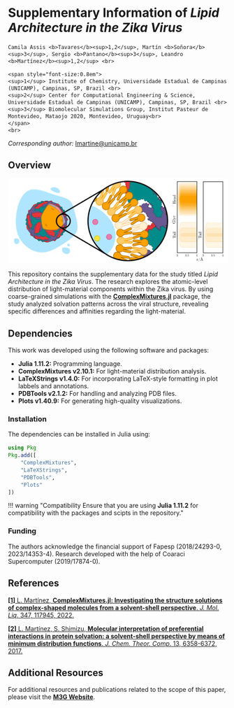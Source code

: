 # Supplementary Information of _Lipid Architecture in the Zika Virus_

```@raw html
Camila Assis <b>Tavares</b><sup>1,2</sup>, Martín <b>Soñora</b><sup>3</sup>, Sergio <b>Pantano</b><sup>3</sup>, Leandro <b>Martínez</b><sup>1,2</sup> <br>
```

```@raw html
<span style="font-size:0.8em">
<sup>1</sup> Institute of Chemistry, Universidade Estadual de Campinas (UNICAMP), Campinas, SP, Brazil <br>
<sup>2</sup> Center for Computational Engineering & Science, Universidade Estadual de Campinas (UNICAMP), Campinas, SP, Brazil <br>
<sup>3</sup> Biomolecular Simulations Group, Institut Pasteur de Montevideo, Mataojo 2020, Montevideo, Uruguay<br>
</span>
<br>
```

_Corresponding author:_ [lmartine@unicamp.br](mailto:lmartine@unicamp.br)

## Overview
![](assets/GA2.png)

This repository contains the supplementary data for the study titled *Lipid Architecture in the Zika Virus*. The research explores the atomic-level distribution of light-material components within the Zika virus. By using coarse-grained simulations with the **[ComplexMixtures.jl](https://github.com/m3g/ComplexMixtures.jl)** package, the study analyzed solvation patterns across the viral structure, revealing specific differences and affinities regarding the light-material.

## Dependencies
This work was developed using the following software and packages:

- **Julia 1.11.2:** Programming language.
- **ComplexMixtures v2.10.1:** For light-material distribution analysis.
- **LaTeXStrings v1.4.0:** For incorporating LaTeX-style formatting in plot labbels and annotations. 
- **PDBTools v2.1.2:** For handling and analyzing PDB files.
- **Plots v1.40.9:** For generating high-quality visualizations.

### Installation
The dependencies can be installed in Julia using:
```julia
using Pkg
Pkg.add([
    "ComplexMixtures",
    "LaTeXStrings",
    "PDBTools",
    "Plots"
])
```
!!! warning "Compatibility
Ensure that you are using **Julia 1.11.2** for compatibility with the packages and scipts in the repository."

### Funding
The authors acknowledge the financial support of Fapesp (2018/24293-0, 2023/14353-4). Research developed with the help of Coaraci Supercomputer (2019/17874-0).

## References
[**[1]** L. Martínez, **ComplexMixtures.jl: Investigating the structure solutions of complex-shaped molecules from a  solvent-shell perspective**. _J. Mol. Liq_. 347, 117945, 2022.](https://doi.org/10.1016/j.molliq.2021.117945)


[**[2]** L. Martínez, S. Shimizu, **Molecular interpretation of preferential interactions in protein solvation: a solvent-shell perspective by means of minimum distribution functions**. _J. Chem. Theor. Comp_. 13, 6358-6372, 2017.](https://pubs.acs.org/doi/abs/10.1021/acs.jctc.7b00599)

## Additional Resources
For additional resources and publications related to the scope of this paper, please visit the [**M3G Website**](http://m3g.iqm.unicamp.br).